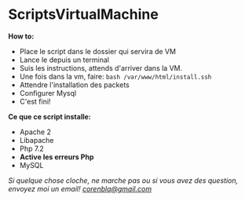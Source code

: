 # ScriptsVirtualMachine

**How to:**

- Place le script dans le dossier qui servira de VM
- Lance le depuis un terminal
- Suis les instructions, attends d'arriver dans la VM.
- Une fois dans la vm, faire: `bash /var/www/html/install.ssh`
- Attendre l'installation des packets
- Configurer Mysql
- C'est fini!

**Ce que ce script installe:**

- Apache 2
- Libapache
- Php 7.2 
- **Active les erreurs Php**
- MySQL

*Si quelque chose cloche, ne marche pas ou si vous avez des question, envoyez moi un email!  corenbla@gmail.com*
